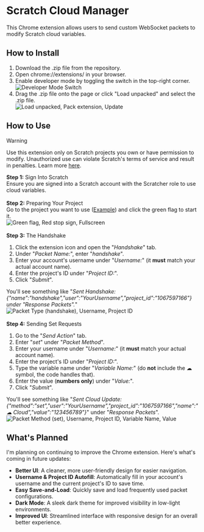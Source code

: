 
# Scratch Cloud Manager

This Chrome extension allows users to send custom WebSocket packets to modify Scratch cloud variables.




## How to Install

1. Download the .zip file from the repository.
2. Open chrome://extensions/ in your browser.
3. Enable developer mode by toggling the switch in the top-right corner.<br/>
![Developer Mode Switch](https://github.com/user-attachments/assets/f2aac292-d858-4f0d-bddf-ee356ded84f1)<br/>
4. Drag the .zip file onto the page or click "Load unpacked" and select the .zip file.<br/>
![Load unpacked, Pack extension, Update](https://github.com/user-attachments/assets/7e0c88b3-45c9-465b-b0b9-488c8fa40cdf)<br/>



## How to Use

> [!WARNING]  
> Use this extension only on Scratch projects you own or have permission to modify. Unauthorized use can violate Scratch's terms of service and result in penalties. Learn more [here](https://scratch.mit.edu/terms_of_use).

**Step 1:** Sign Into Scratch<br/>
Ensure you are signed into a Scratch account with the Scratcher role to use cloud variables.<br/><br/>
**Step 2:** Preparing Your Project<br/>
Go to the project you want to use ([Example](https://scratch.mit.edu/projects/1067597166/)) and click the green flag to start it.<br/>
![Green flag, Red stop sign, Fullscreen](https://github.com/user-attachments/assets/8b0a94ee-9d9c-4954-aa33-cf17e682a0f8)<br/><br>
**Step 3:** The Handshake<br/>
1. Click the extension icon and open the "*Handshake*" tab.
2. Under "*Packet Name:*", enter "*handshake*".
3. Enter your account's username under "*Username:*" (it **must** match your actual account name).
4. Enter the project's ID under "*Project ID:*".
5. Click "*Submit*".<br/>

You'll see something like "*Sent Handshake: {"name":"handshake","user":"YourUsername","project_id":"1067597166"} under "Response Packets".*"<br/>
![Packet Type (handshake), Username, Project ID](https://github.com/user-attachments/assets/ffcd304b-3222-439e-8b77-72f2b6c39dcb)<br/><br/>
**Step 4:** Sending Set Requests<br/>
1. Go to the "*Send Action*" tab.
2. Enter "*set*" under "*Packet Method*".
3. Enter your username under "*Username:*" (it **must** match your actual account name).
4. Enter the project's ID under "*Project ID:*".
5. Type the variable name under "*Variable Name:*" (do **not** include the ☁ symbol, the code handles that).
6. Enter the value (**numbers only**) under "*Value:*".
7. Click "*Submit*".

You'll see something like "*Sent Cloud Update: {"method":"set","user":"YourUsername","project_id":"1067597166","name":"☁ Cloud","value":"123456789"}*" under "*Response Packets*".<br/>
![Packet Method (set), Username, Project ID, Variable Name, Value](https://github.com/user-attachments/assets/0e90ecca-82d7-4876-a028-a67a5e2d4b77)


## What's Planned

I'm planning on continuing to improve the Chrome extension. Here's what's coming in future updates:

- **Better UI**: A cleaner, more user-friendly design for easier navigation.
- **Username & Project ID Autofill**: Automatically fill in your account's username and the current project's ID to save time.
- **Easy Save-and-Load**: Quickly save and load frequently used packet configurations.
- **Dark Mode**: A sleek dark theme for improved visibility in low-light environments.
- **Improved UI**: Streamlined interface with responsive design for an overall better experience.
